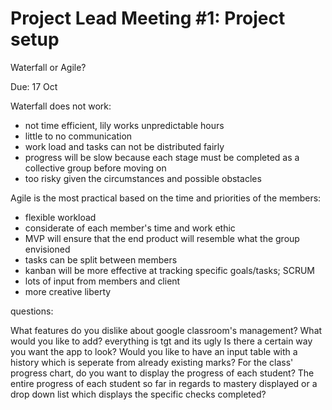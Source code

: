 # Project Lead Meeting #1: Project setup 

Waterfall or Agile?

Due: 17 Oct 

Waterfall does not work:
  - not time efficient, lily works unpredictable hours 
  - little to no communication
  - work load and tasks can not be distributed fairly
  - progress will be slow because each stage must be completed as a collective group before moving on
  - too risky given the circumstances and possible obstacles 
  
Agile is the most practical based on the time and priorities of the members:
  - flexible workload 
  - considerate of each member's time and work ethic 
  - MVP will ensure that the end product will resemble what the group envisioned
  - tasks can be split between members
  - kanban will be more effective at tracking specific goals/tasks; SCRUM
  - lots of input from members and client
  - more creative liberty 
  
  questions:
  
  What features do you dislike about google classroom's management? What would you like to add?
    everything is tgt and its ugly
  Is there a certain way you want the app to look?
  Would you like to have an input table with a history which is seperate from already existing marks? 
  For the class' progress chart, do you want to display the progress of each student?
    The entire progress of each student so far in regards to mastery displayed or a drop down list which displays the specific checks completed?
    

